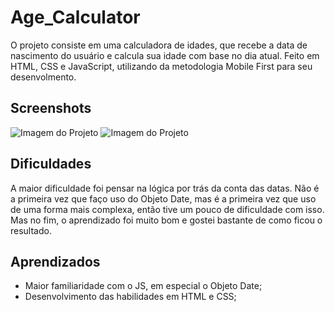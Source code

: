 # Age_Calculator

O projeto consiste em uma calculadora de idades, que recebe a data de nascimento do usuário e calcula sua idade com base no dia atual. Feito em HTML, CSS e JavaScript, utilizando da metodologia Mobile First para seu desenvolmento.

## Screenshots

![Imagem do Projeto](Imagens/Projeto_Imagem_One.png)
![Imagem do Projeto](Imagens/Projeto_Imagem_Two.png)

## Dificuldades

A maior dificuldade foi pensar na lógica por trás da conta das datas. Não é a primeira vez que faço uso do Objeto Date, mas é a primeira vez que uso de uma forma mais complexa, então tive um pouco de dificuldade com isso. Mas no fim, o aprendizado foi muito bom e gostei bastante de como ficou o resultado.

## Aprendizados

* Maior familiaridade com o JS, em especial o Objeto Date;
* Desenvolvimento das habilidades em HTML e CSS;
